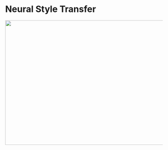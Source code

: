 # Neural Style Transfer

<p align="center">
  <img width="600" height="400" src="https://miro.medium.com/max/1313/1*Fe6z8VdUS6laTd6Ev3EohQ.gif">
</p>
